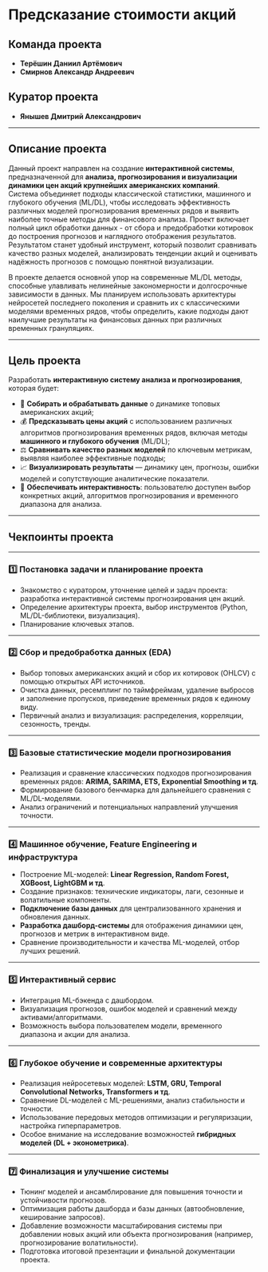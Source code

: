 # Предсказание стоимости акций   

## Команда проекта
- **Терёшин Даниил Артёмович**  
- **Смирнов Александр Андреевич**

## Куратор проекта
- **Янышев Дмитрий Александрович**

---

## Описание проекта

Данный проект направлен на создание **интерактивной системы**, предназначенной для **анализа, прогнозирования и визуализации динамики цен акций крупнейших американских компаний**.  
Система объединяет подходы классической статистики, машинного и глубокого обучения (ML/DL), чтобы исследовать эффективность различных моделей прогнозирования временных рядов и выявить наиболее точные методы для финансового анализа. Проект включает полный цикл обработки данных - от сбора и предобработки котировок до построения прогнозов и наглядного отображения результатов. Результатом станет удобный инструмент, который позволит сравнивать качество разных моделей, анализировать тенденции акций и оценивать надёжность прогнозов с помощью понятной визуализации.

В проекте делается основной упор на современные ML/DL методы, способные улавливать нелинейные закономерности и долгосрочные зависимости в данных.
Мы планируем использовать архитектуры нейросетей последнего поколения и сравнить их с классическими моделями временных рядов, чтобы определить, какие подходы дают наилучшие результаты на финансовых данных при различных временных грануляциях.

---

## Цель проекта

Разработать **интерактивную систему анализа и прогнозирования**, которая будет:

- 🧩 **Собирать и обрабатывать данные** о динамике топовых американских акций;  
- 💰 **Предсказывать цены акций** с использованием различных алгоритмов прогнозирования временных рядов, включая методы **машинного и глубокого обучения** (ML/DL);  
- ⚖️ **Сравнивать качество разных моделей** по ключевым метрикам, выявляя наиболее эффективные подходы;  
- 📈 **Визуализировать результаты** — динамику цен, прогнозы, ошибки моделей и сопутствующие аналитические показатели.  
- 🧮 **Обеспечивать интерактивность**: пользователю доступен выбор конкретных акций, алгоритмов прогнозирования и временного диапазона для анализа.   

---

## Чекпоинты проекта

---

### 1️⃣ Постановка задачи и планирование проекта  
- Знакомство с куратором, уточнение целей и задач проекта: разработка интерактивной системы прогнозирования цен акций.  
- Определение архитектуры проекта, выбор инструментов (Python, ML/DL-библиотеки, визуализация).  
- Планирование ключевых этапов.

---

### 2️⃣ Сбор и предобработка данных (EDA)  
- Выбор топовых американских акций и сбор их котировок (OHLCV) с помощью открытых API источников.  
- Очистка данных, ресемплинг по таймфреймам, удаление выбросов и заполнение пропусков, приведение временных рядов к единому виду.  
- Первичный анализ и визуализация: распределения, корреляции, сезонность, тренды.

---

### 3️⃣ Базовые статистические модели прогнозирования  
- Реализация и сравнение классических подходов прогнозирования временных рядов: **ARIMA, SARIMA, ETS, Exponential Smoothing и тд**.  
- Формирование базового бенчмарка для дальнейшего сравнения с ML/DL-моделями.  
- Анализ ограничений и потенциальных направлений улучшения точности.  

---

### 4️⃣ Машинное обучение, Feature Engineering и инфраструктура  
- Построение ML-моделей: **Linear Regression, Random Forest, XGBoost, LightGBM и тд**.  
- Создание признаков: технические индикаторы, лаги, сезонные и волатильные компоненты.  
- **Подключение базы данных** для централизованного хранения и обновления данных.  
- **Разработка дашборд-системы** для отображения динамики цен, прогнозов и метрик в интерактивном виде.  
- Сравнение производительности и качества ML-моделей, отбор лучших решений.  

---

### 5️⃣ Интерактивный сервис  
- Интеграция ML-бэкенда с дашбордом.  
- Визуализация прогнозов, ошибок моделей и сравнений между активами/алгоритмами.  
- Возможность выбора пользователем модели, временного диапазона и акции для анализа.  

---

### 6️⃣ Глубокое обучение и современные архитектуры  
- Реализация нейросетевых моделей: **LSTM, GRU, Temporal Convolutional Networks, Transformers и тд**.  
- Сравнение DL-моделей с ML-решениями, анализ стабильности и точности.  
- Использование передовых методов оптимизации и регуляризации, настройка гиперпараметров.  
- Особое внимание на исследование возможностей **гибридных моделей (DL + эконометрика)**.  

---

### 7️⃣ Финализация и улучшение системы  
- Тюнинг моделей и ансамблирование для повышения точности и устойчивости прогнозов.  
- Оптимизация работы дашборда и базы данных (автообновление, кеширование запросов).  
- Добавление возможности масштабирования системы при добавлении новых акций или объекта прогнозирования (например, прогнозирование волатильности).  
- Подготовка итоговой презентации и финальной документации проекта.
